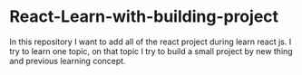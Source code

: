 # React-Learn-with-building-project
In this repository I want to add all of the react project during learn react js. I try to learn one topic, on that topic I try to build a small project by new thing and previous learning concept.
